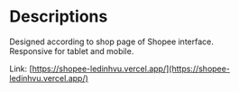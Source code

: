 # Descriptions

Designed according to shop page of Shopee interface.\
Responsive for tablet and mobile.

Link: [https://shopee-ledinhvu.vercel.app/](https://shopee-ledinhvu.vercel.app/)